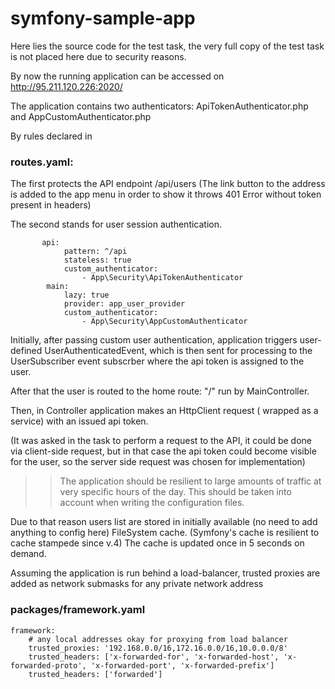 # symfony-sample-app

Here lies the source code for the test task, the very full copy of the test task is not placed here due to security reasons.

By now the running application can be accessed on http://95.211.120.226:2020/

The application contains two authenticators: ApiTokenAuthenticator.php and  AppCustomAuthenticator.php


By rules declared in 

### routes.yaml:

The first protects the API endpoint /api/users (The link button to the address is added to the app menu in order to show it throws 401 Error without token present in headers)

The second stands for user session authentication.


```
       api:
            pattern: ^/api
            stateless: true 
            custom_authenticator:
                - App\Security\ApiTokenAuthenticator
        main:
            lazy: true
            provider: app_user_provider
            custom_authenticator:
                - App\Security\AppCustomAuthenticator
```

Initially, after passing custom user authentication, application triggers user-defined UserAuthenticatedEvent, which is then sent for processing to the UserSubscriber event subscrber where the api token is assigned to the user.

After that the user is routed to the home route: "/" run by MainController.

Then, in Controller application makes an HttpClient request ( wrapped as a service) with an issued api token. 

(It was asked in the task to perform a request to the API, it could be done via client-side request, but in that case the api token could become visible for the user, so the server side request was chosen for implementation)

>> The application should be resilient to large amounts of traffic at very specific hours of the day. This should be taken into account when writing the configuration files.

Due to that reason users list are stored in initially available (no need to add anything to config here) FileSystem cache. (Symfony's cache is resilient to cache stampede since v.4)
The cache is updated once in 5 seconds on demand.

Assuming the application is run behind a load-balancer, trusted proxies are added as network submasks for any private network address

### packages/framework.yaml 

```
framework:
    # any local addresses okay for proxying from load balancer
    trusted_proxies: '192.168.0.0/16,172.16.0.0/16,10.0.0.0/8'
    trusted_headers: ['x-forwarded-for', 'x-forwarded-host', 'x-forwarded-proto', 'x-forwarded-port', 'x-forwarded-prefix']
    trusted_headers: ['forwarded']
```
 




